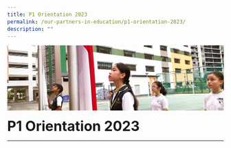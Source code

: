 ```yaml
---
title: P1 Orientation 2023
permalink: /our-partners-in-education/p1-orientation-2023/
description: ""
---
```

![](/images/sub-banner.jpg)

**<font size=6>P1 Orientation 2023</font>**




-----
